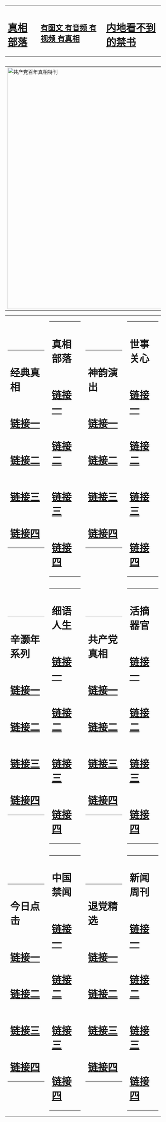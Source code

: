 <table><tr><td><H1><a href="http://t.cn/RXHgbFI">真相部落</a></H1></td><td><H2><a href="http://t.cn/RXHgGQn">有图文 有音频 有视频 有真相</a></H2><td><H1><a href="http://t.cn/RXHgqN2"> 内地看不到的禁书</a></H1></td></table><table><table><tr><td><a href="http://t.cn/RXHg5MN"><img src="http://9914.t52.e1-racecar.com/zx/bngcd/gcdbnzx.jpg" width="780"  border="0" alt="共产党百年真相特刊"></a></td></tr></table><table><tr><td><table><tr><td ><h1>经典真相</h1></td></tr><tr><td><h1>  <a href="http://t.cn/RXHgbDl" target=_blank>链接一</a>  </h1></td></tr><tr><td><h1>  <a href="http://t.cn/RXHg2Yx" target=_blank>链接二</a>  </h1></td></tr><tr><td><h1>  <a href="http://po.st/j84X8p" target=_blank>链接三</a>  </h1></td></tr><tr><td><h1>  <a href="http://po.st/vvGFsh" target=_blank>链接四</a>  </h1></td></tr></table></td><td><table><tr><td ><h1>真相部落</h1></td></tr><tr><td><h1>  <a href="http://t.cn/RXHgGtp" target=_blank>链接一</a>  </h1></td></tr><tr><td><h1>  <a href="http://t.cn/RXHgGfU" target=_blank>链接二</a>  </h1></td></tr><tr><td><h1>  <a href="http://po.st/ojQNVl" target=_blank>链接三</a>  </h1></td></tr><tr><td><h1>  <a href="http://po.st/x7ZM2Z" target=_blank>链接四</a>  </h1></td></tr></table></td><td><table><tr><td ><h1>神韵演出</h1></td></tr><tr><td><h1>  <a href="http://t.cn/RXHgGY1" target=_blank>链接一</a>  </h1></td></tr><tr><td><h1>  <a href="http://t.cn/RXHgGEG" target=_blank>链接二</a>  </h1></td></tr><tr><td><h1>  <a href="http://po.st/7C3pBp" target=_blank>链接三</a>  </h1></td></tr><tr><td><h1>  <a href="http://t.cn/RXHgGst" target=_blank>链接四</a>  </h1></td></tr></table></td><td><table><tr><td ><h1>世事关心</h1></td></tr><tr><td><h1>  <a href="http://t.cn/RXHgqAp" target=_blank>链接一</a>  </h1></td></tr><tr><td><h1>  <a href="http://t.cn/RXHgqyG" target=_blank>链接二</a>  </h1></td></tr><tr><td><h1>  <a href="http://po.st/bupL9N" target=_blank>链接三</a>  </h1></td></tr><tr><td><h1>  <a href="http://t.cn/RXHgqxb" target=_blank>链接四</a>  </h1></td></tr></table></td></tr><tr><td><table><tr><td ><h1>辛灏年系列</h1></td></tr><tr><td><h1>  <a href="http://t.cn/RXHgqK0" target=_blank>链接一</a>  </h1></td></tr><tr><td><h1>  <a href="http://t.cn/RXHgq0f" target=_blank>链接二</a>  </h1></td></tr><tr><td><h1>  <a href="http://po.st/tUlbBQ" target=_blank>链接三</a>  </h1></td></tr><tr><td><h1>  <a href="http://t.cn/RXHgquU" target=_blank>链接四</a>  </h1></td></tr></table></td><td><table><tr><td ><h1>细语人生</h1></td></tr><tr><td><h1>  <a href="http://t.cn/RXHgqDK" target=_blank>链接一</a>  </h1></td></tr><tr><td><h1>  <a href="http://t.cn/RXHg5v4" target=_blank>链接二</a>  </h1></td></tr><tr><td><h1>  <a href="http://po.st/JcUwZL" target=_blank>链接三</a>  </h1></td></tr><tr><td><h1>  <a href="http://po.st/07fAXW" target=_blank>链接四</a>  </h1></td></tr></table></td><td><table><tr><td ><h1>共产党真相</h1></td></tr><tr><td><h1>  <a href="http://t.cn/RXHg5MN" target=_blank>链接一</a>  </h1></td></tr><tr><td><h1>  <a href="http://t.cn/RXHg5Xp" target=_blank>链接二</a>  </h1></td></tr><tr><td><h1>  <a href="http://po.st/msV8jZ" target=_blank>链接三</a>  </h1></td></tr><tr><td><h1>  <a href="http://po.st/pRObwB" target=_blank>链接四</a>  </h1></td></tr></table></td><td><table><tr><td ><h1>活摘器官</h1></td></tr><tr><td><h1>  <a href="http://t.cn/RXHg5uV" target=_blank>链接一</a>  </h1></td></tr><tr><td><h1>  <a href="http://t.cn/RXHg518" target=_blank>链接二</a>  </h1></td></tr><tr><td><h1>  <a href="http://t.cn/RXHg5rR" target=_blank>链接三</a>  </h1></td></tr><tr><td><h1>  <a href="http://po.st/72FyJO" target=_blank>链接四</a>  </h1></td></tr></table></td></tr><tr><td><table><tr><td ><h1>今日点击</h1></td></tr><tr><td><h1>  <a href="http://t.cn/RXHgtKP" target=_blank>链接一</a>  </h1></td></tr><tr><td><h1>  <a href="http://t.cn/RXHgtCg" target=_blank>链接二</a>  </h1></td></tr><tr><td><h1>  <a href="http://po.st/8PxrqY" target=_blank>链接三</a>  </h1></td></tr><tr><td><h1>  <a href="http://t.cn/RXHgtHw" target=_blank>链接四</a>  </h1></td></tr></table></td><td><table><tr><td ><h1>中国禁闻</h1></td></tr><tr><td><h1>  <a href="http://t.cn/RXHgt3X" target=_blank>链接一</a>  </h1></td></tr><tr><td><h1>  <a href="http://t.cn/RXHgtrh" target=_blank>链接二</a>  </h1></td></tr><tr><td><h1>  <a href="http://po.st/KrDNtv" target=_blank>链接三</a>  </h1></td></tr><tr><td><h1>  <a href="http://t.cn/RXHgcz1" target=_blank>链接四</a>  </h1></td></tr></table></td><td><table><tr><td ><h1>退党精选</h1></td></tr><tr><td><h1>  <a href="http://t.cn/RXHg4pY" target=_blank>链接一</a>  </h1></td></tr><tr><td><h1>  <a href="http://t.cn/RXHgctq" target=_blank>链接二</a>  </h1></td></tr><tr><td><h1>  <a href="http://po.st/V9aN7l" target=_blank>链接三</a>  </h1></td></tr><tr><td><h1>  <a href="http://t.cn/RXHgcoM" target=_blank>链接四</a>  </h1></td></tr></table></td><td><table><tr><td ><h1>新闻周刊</h1></td></tr><tr><td><h1>  <a href="http://t.cn/RXHgclp" target=_blank>链接一</a>  </h1></td></tr><tr><td><h1>  <a href="http://t.cn/RXHgcTN" target=_blank>链接二</a>  </h1></td></tr><tr><td><h1>  <a href="http://po.st/gFN7mB" target=_blank>链接三</a>  </h1></td></tr><tr><td><h1>  <a href="http://t.cn/RXHgcD1" target=_blank>链接四</a>  </h1></td></tr></table></td></tr></table>
